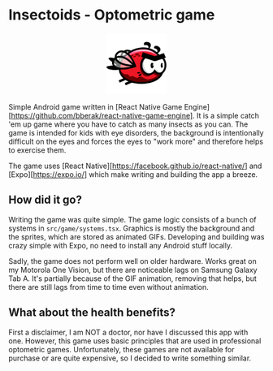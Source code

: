 # Insectoids - Optometric game

<p align="center">
	<img src="https://raw.githubusercontent.com/Coffei/insectoids/master/assets/icon.png" alt="Insectoids" height="120" />
</p>

Simple Android game written in [React Native Game
Engine][https://github.com/bberak/react-native-game-engine]. It is a simple catch 'em up game where
you have to catch as many insects as you can. The game is intended for kids with eye disorders, the
background is intentionally difficult on the eyes and forces the eyes to "work more" and therefore
helps to exercise them.

The game uses [React Native][https://facebook.github.io/react-native/] and [Expo][https://expo.io/]
which make writing and building the app a breeze.

## How did it go?

Writing the game was quite simple. The game logic consists of a bunch of systems in
`src/game/systems.tsx`. Graphics is mostly the background and the sprites, which are stored as
animated GIFs. Developing and building was crazy simple with Expo, no need to install any Android
stuff locally.

Sadly, the game does not perform well on older hardware. Works great on my Motorola One Vision, but
there are noticeable lags on Samsung Galaxy Tab A. It's partially because of the GIF animation,
removing that helps, but there are still lags from time to time even without animation.

## What about the health benefits?

First a disclaimer, I am NOT a doctor, nor have I discussed this app with one. However, this game
uses basic principles that are used in professional optometric games. Unfortunately, these games
are not available for purchase or are quite expensive, so I decided to write something similar.
